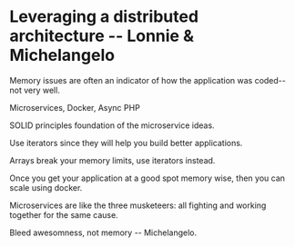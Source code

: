 # Leveraging a distributed architecture -- Lonnie & Michelangelo

Memory issues are often an indicator of how the application was coded--not very well.   

Microservices, Docker, Async PHP

SOLID principles foundation of the microservice ideas. 

Use iterators since they will help you build better applications.

Arrays break your memory limits, use iterators instead.    

Once you get your application at a good spot memory wise, then you can scale using docker.  

Microservices are like the three musketeers: all fighting and working together for the same cause.  

Bleed awesomness, not memory -- Michelangelo.  

